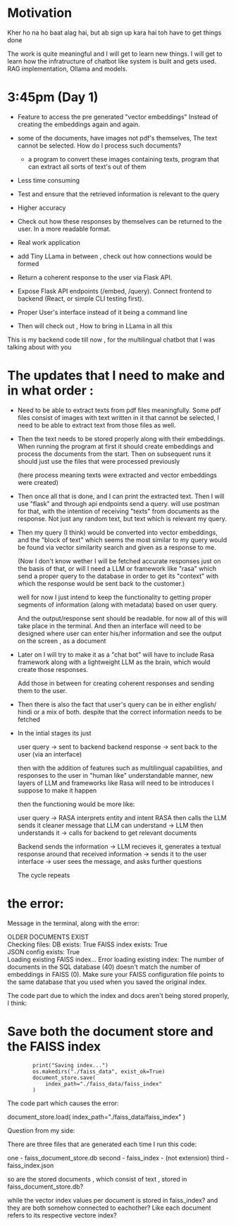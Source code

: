 # Motivation

Kher ho na ho baat alag hai, but ab sign up kara hai toh have to get things done

The work is quite meaningful and I will get to learn new things.
I will get to learn how the infratructure of chatbot like system
is built and gets used. RAG implementation, Ollama and models.

# 3:45pm (Day 1)

- Feature to access the pre generated "vector embeddings"
  Instead of creating the embeddings again and again.

- some of the documents, have images not pdf's themselves,
  The text cannot be selected. How do I process such documents?

  - a program to convert these images containing texts,
    program that can extract all sorts of text's out of them

* Less time consuming

- Test and ensure that the retrieved information is relevant
  to the query

* Higher accuracy

- Check out how these responses by themselves can be returned to
  the user. In a more readable format.

* Real work application

- add Tiny LLama in between , check out how connections would be formed

* Return a coherent response to the user via Flask API.

- Expose Flask API endpoints (/embed, /query).
  Connect frontend to backend (React, or simple CLI testing first).

* Proper User's interface instead of it being a command line

- Then will check out , How to bring in LLama in all this

This is my backend code till now , for the multilingual chatbot
that I was talking about with you

# The updates that I need to make and in what order :

- Need to be able to extract texts from pdf files meaningfully.
  Some pdf files consist of images with text written in it that
  cannot be selected, I need to be able to extract text from those
  files as well.

- Then the text needs to be stored properly along with their embeddings.
  When running the program at first it should create embeddings
  and process the documents from the start. Then on subsequent runs
  it should just use the files that were processed previously

  (here process meaning texts were extracted and vector embeddings were
  created)

- Then once all that is done, and I can print the extracted text.
  Then I will use "flask" and through api endpoints send a query.
  will use postman for that, with the intention of receiving "texts"
  from documents as the response. Not just any random text,
  but text which is relevant my query.

- Then my query (I think) would be converted into vector embeddings,
  and the "block of text" which seems the most similar to my query
  would be found via vector similarity search and given as a response to me.

  (Now I don't know wether I will be fetched accurate responses just on
  the basis of that, or will I need a LLM or framework like "rasa" which
  send a proper query to the database in order to get its "context" with
  which the response would be sent back to the customer.)

  well for now I just intend to keep the functionality to getting
  proper segments of information (along with metadata) based on user query.

  And the output/response sent should be readable.
  for now all of this will take place in the terminal.
  And then an interface will need to be designed where user can enter his/her
  information and see the output on the screen , as a document

- Later on I will try to make it as a "chat bot" will have to include
  Rasa framework along with a lightweight LLM as the brain, which would
  create those responses.

  Add those in between for creating coherent responses and sending them
  to the user.

- Then there is also the fact that user's query can be in either
  english/ hindi or a mix of both. despite that the correct information needs
  to be fetched

- In the intial stages its just

  user query -> sent to backend
  backend response -> sent back to the user (via an interface)

  then with the addition of features such as multilingual
  capabilities, and responses to the user in "human like"
  understandable manner, new layers of LLM and frameworks like
  Rasa will need to be introduces I suppose to make it happen

  then the functioning would be more like:

  user query -> RASA interprets entity and intent
  RASA then calls the LLM sends it cleaner message that LLM can understand ->
  LLM then understands it -> calls for backend to get relevant documents

  Backend sends the information -> LLM recieves it, generates a textual
  response around that received information -> sends it to the user interface
  -> user sees the message, and asks further questions

  The cycle repeats

# the error:

Message in the terminal, along with the error:

OLDER DOCUMENTS EXIST  
Checking files:
DB exists: True
FAISS index exists: True  
JSON config exists: True  
Loading existing FAISS index...
Error loading existing index: The number of documents in the SQL database (40) doesn't match the number of embeddings in FAISS (0). Make sure your FAISS configuration file points to the same database that you used when you saved the original index.

The code part due to which the index and docs aren't being stored properly, I think:

# Save both the document store and the FAISS index

            print("Saving index...")
            os.makedirs("./faiss_data", exist_ok=True)
            document_store.save(
                index_path="./faiss_data/faiss_index"
            )

The code part which causes the error:

document_store.load(
index_path="./faiss_data/faiss_index"
)

Question from my side:

There are three files that are generated each time I run this code:

one - faiss_document_store.db
second - faiss_index - (not extension)
third - faiss_index.json

so are the stored documents , which consist of text , stored in faiss_document_store.db?

while the vector index values per document is stored in faiss_index? and they are both somehow connected to eachother? Like each document refers to its respective vectore index?
